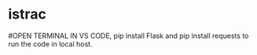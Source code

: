 # istrac

#OPEN TERMINAL IN VS CODE, pip install Flask and pip install requests to run the code in local host.
